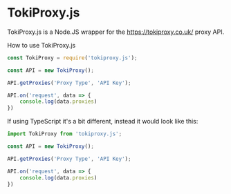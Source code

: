 # TokiProxy.js
TokiProxy.js is a Node.JS wrapper for the https://tokiproxy.co.uk/ proxy API.

How to use TokiProxy.js
```js
const TokiProxy = require('tokiproxy.js');

const API = new TokiProxy();

API.getProxies('Proxy Type', 'API Key');

API.on('request', data => {
    console.log(data.proxies)
})
```

If using TypeScript it's a bit different, instead it would look like this:
```ts
import TokiProxy from 'tokiproxy.js';

const API = new TokiProxy();

API.getProxies('Proxy Type', 'API Key');

API.on('request', data => {
    console.log(data.proxies)
})
```
